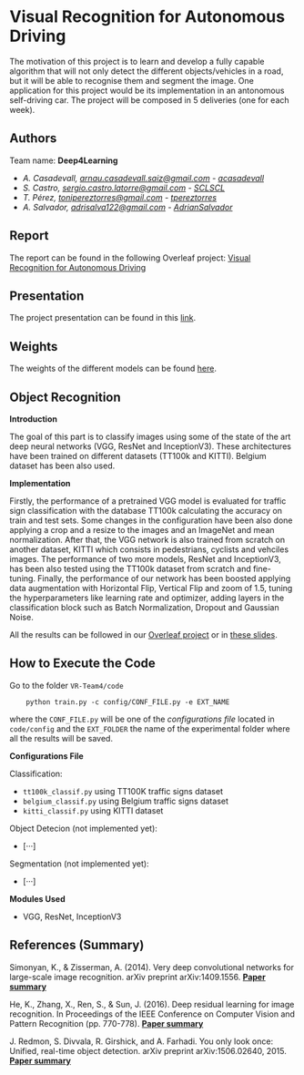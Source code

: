 # Visual Recognition for Autonomous Driving
The motivation of this project is to learn and develop a fully capable algorithm that will not only detect the different objects/vehicles in a road, but it will be able to recognise them and segment the image. One application for this project would be its implementation in an antonomous self-driving car. The project will be composed in 5 deliveries (one for each week).

## Authors
Team name: **Deep4Learning**
- _A. Casadevall, arnau.casadevall.saiz@gmail.com - [acasadevall](https://github.com/acasadevall)_
- _S. Castro, sergio.castro.latorre@gmail.com - [SCLSCL](https://github.com/SCLSCL)_
- _T. Pérez, tonipereztorres@gmail.com - [tpereztorres](https://github.com/tpereztorres)_
- _A. Salvador, adrisalva122@gmail.com - [AdrianSalvador](https://github.com/AdrianSalvador)_

## Report
The report can be found in the following Overleaf project: [Visual Recognition for Autonomous Driving](https://www.overleaf.com/read/wwstzqxkjcxb)

## Presentation
The project presentation can be found in this [link](https://docs.google.com/presentation/d/1pATMrlv-86Eotm-Z1qS7ohpkkS3RFFPdB2qlYrZ8-4Y).

## Weights
The weights of the different models can be found [here](https://drive.google.com/open?id=0B3z5gWH7cHJiWm1pUVRoOFd3dTQ).

## Object Recognition
**Introduction**

The goal of this part is to classify images using some of the state of the art deep neural networks (VGG, ResNet and InceptionV3). These architectures have been trained on different datasets (TT100k and KITTI). Belgium dataset has been also used.

**Implementation**

Firstly, the performance of a pretrained VGG model is evaluated for traffic sign classification with the database TT100k calculating the accuracy on train and test sets. Some changes in the configuration have been also done applying a crop and a resize to the images and an ImageNet and mean normalization. After that, the VGG network is also trained from scratch on another dataset, KITTI which consists in pedestrians, cyclists and vehciles images. 
The performance of two more models, ResNet and InceptionV3, has been also tested using the TT100k dataset from scratch and fine-tuning. 
Finally, the performance of our network has been boosted applying data augmentation with Horizontal Flip, Vertical Flip and zoom of 1.5, tuning the hyperparameters like learning rate and optimizer, adding layers in the classification block such as Batch Normalization, Dropout and Gaussian Noise.

All the results can be followed in our [Overleaf project](https://www.overleaf.com/read/wwstzqxkjcxb) or in [these slides](https://docs.google.com/presentation/d/1pATMrlv-86Eotm-Z1qS7ohpkkS3RFFPdB2qlYrZ8-4Y).

## How to Execute the Code
Go to the folder `VR-Team4/code` 
```
    python train.py -c config/CONF_FILE.py -e EXT_NAME
```
where the `CONF_FILE.py` will be one of the _configurations file_ located in `code/config` and the `EXT_FOLDER` the name of the experimental folder where all the results will be saved.

**Configurations File**

Classification:
- `tt100k_classif.py` using TT100K traffic signs dataset
- `belgium_classif.py` using Belgium traffic signs dataset
- `kitti_classif.py` using KITTI dataset

Object Detecion (not implemented yet):
- [···]

Segmentation (not implemented yet):
- [···]

**Modules Used**
- VGG, ResNet, InceptionV3

## References (Summary)
Simonyan, K., & Zisserman, A. (2014). Very deep convolutional networks for large-scale image recognition. arXiv preprint arXiv:1409.1556. **[Paper summary](https://github.com/acasadevall/VR-Team4/blob/master/Summaries/VGG%20Summary.md)**

He, K., Zhang, X., Ren, S., & Sun, J. (2016). Deep residual learning for image recognition. In Proceedings of the IEEE Conference on Computer Vision and Pattern Recognition (pp. 770-778). **[Paper summary](https://github.com/acasadevall/VR-Team4/blob/master/Summaries/ResNet.md)**

J. Redmon, S. Divvala, R. Girshick, and A. Farhadi. You only look once: Unified, real-time object detection. arXiv
preprint arXiv:1506.02640, 2015. **[Paper summary](https://github.com/acasadevall/VR-Team4/blob/master/Summaries/YOLO.md)**
